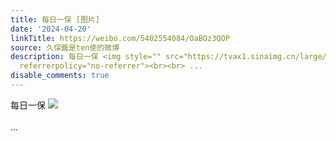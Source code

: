 ```yaml
---
title: 每日一保 [图片]
date: '2024-04-20'
linkTitle: https://weibo.com/5402554084/OaBOz3QOP
source: 久保醬是ten使的微博
description: 每日一保 <img style="" src="https://tvax1.sinaimg.cn/large/005TCz76gy1hoxfa9lcuyj318g1mc7wh.jpg"
  referrerpolicy="no-referrer"><br><br> ...
disable_comments: true
---
```

每日一保 <img style="" src="https://tvax1.sinaimg.cn/large/005TCz76gy1hoxfa9lcuyj318g1mc7wh.jpg" referrerpolicy="no-referrer"><br><br> ...